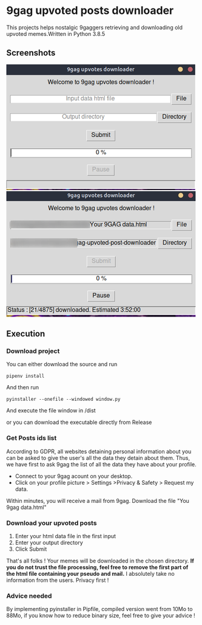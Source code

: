 # 9gag upvoted posts downloader


This projects helps nostalgic 9gaggers retrieving and downloading old upvoted memes.Written in Python 3.8.5

## Screenshots


<img src="resources/img/2020-10-27_12-30.png"/>
<img src="resources/img/2020-10-27_12-31.png"/>

## Execution

### Download project

You can either download the source and run

```
pipenv install

```

And then run 
```
pyinstaller --onefile --windowed window.py
```
And execute the file window in /dist

or you can download the executable directly from Release 


### Get Posts ids list

According to GDPR, all websites detaining personal information about you can be asked to give the user's all the data they detain about them. Thus, we have first to ask 9gag the list of all the data they have about your profile. 

 - Connect to your 9gag acount on your desktop.
 - Click on your profile picture > Settings >Privacy & Safety > Request my data.

Within minutes, you will receive a mail from 9gag. Download the file "You 9gag data.html"


### Download your upvoted posts

1. Enter your html data file in the first input
2. Enter your output directory
3. Click Submit


That's all folks ! Your memes will be downloaded in the chosen directory. 
**If you do not trust the file processing, feel free to remove the first part of the html file containing your pseudo and mail.** 
I absolutely take no information from the users. Privacy first ! 

### Advice needed

By implementing pyinstaller in Pipfile, compiled version went from 10Mo to 88Mo, if you know how to reduce binary size, feel free to give your advice !

